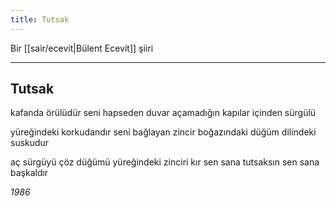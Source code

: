 ```yaml
---
title: Tutsak
---
```


Bir [[sair/ecevit|Bülent Ecevit]] şiiri

---

## Tutsak
kafanda örülüdür 
seni hapseden duvar 
açamadığın kapılar 
içinden sürgülü

yüreğindeki korkudandır 
seni bağlayan zincir 
boğazındaki düğüm 
dilindeki suskudur

aç sürgüyü çöz düğümü 
yüreğindeki zinciri kır 
sen sana tutsaksın
sen sana başkaldır

*1986*